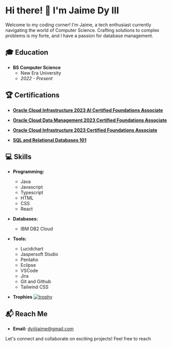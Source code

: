 # Hi there! 👋 I'm Jaime Dy III

Welcome to my coding corner! I'm Jaime, a tech enthusiast currently navigating the world of Computer Science. Crafting solutions to complex problems is my forte, and I have a passion for database management.

## 🎓 Education

- **BS Computer Science**
  - New Era University
  - *2022 - Present*

## 🏆 Certifications

- [**Oracle Cloud Infrastructure 2023 AI Certified Foundations Associate**](https://catalog-education.oracle.com/pls/certview/sharebadge?id=BF98155CFBA55D630F5DB5F5435F35D97754DB60C0E38F0D060F1419FD4E3FBF&fbclid=IwAR0LJPgyYjjYlB8pzzMTK78jQJ1E2JFLcYtm8brJt-dedsZ7Ce4Y3nQPo30)
  
- [**Oracle Cloud Data Management 2023 Certified Foundations Associate**](https://catalog-education.oracle.com/pls/certview/sharebadge?id=968FBBD7B79E65AC8A5C26FA58AEBB31A455CB437D95AC3F79360D7485DB0848&fbclid=IwAR16TQw5g5N5JB4goYnnbnSjTa06fa9DJ_M2OE9SHrPKuE9AvcZN9JqO0p0)
  
- [**Oracle Cloud Infrastructure 2023 Certified Foundations Associate**](https://catalog-education.oracle.com/pls/certview/sharebadge?id=1F8307254F9E440CA74B54AA642EC909F091DBE48CF81720290B6F4074EC2F66&fbclid=IwAR3AM49reaGMqLIvgJOWZ2JwEhh__I-7t7M4Np8SWwmIolrGg2G8vhS2imw)
  
- [**SQL and Relational Databases 101**](https://courses.cognitiveclass.ai/certificates/39e428b5610f469aa353a77cd86b8283)

## 💻 Skills

- **Programming:**
  - Java
  - Javascript
  - Typescript
  - HTML
  - CSS
  - React
    
- **Databases:**
  - IBM DB2 Cloud
  
- **Tools:**
  - Lucidchart
  - Jaspersoft Studio
  - Pentaho
  - Eclipse
  - VSCode
  - Jira
  - Git and Github
  - Tailwind CSS

- **Trophies**
[![trophy](https://github-profile-trophy.vercel.app/?username=JaimeDyIII)](https://github.com/ryo-ma/github-profile-trophy)


## 📬 Reach Me

- **Email:** dyiiijaime@gmail.com

Let's connect and collaborate on exciting projects! Feel free to reach
